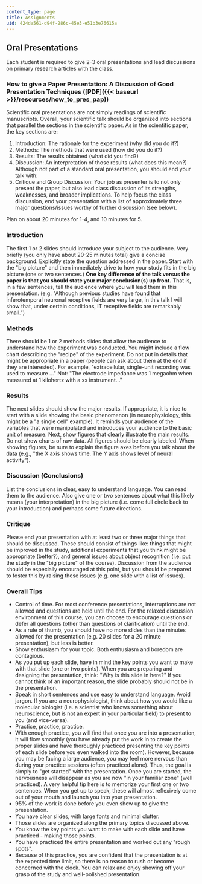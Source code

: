 ```yaml
---
content_type: page
title: Assignments
uid: 424da561-d94f-286c-45e3-e51b3e76615a
---
```


Oral Presentations
------------------

Each student is required to give 2-3 oral presentations and lead discussions on primary research articles with the class.

### How to give a Paper Presentation: A Discussion of Good Presentation Techniques ([PDF]({{< baseurl >}}/resources/how_to_pres_pap))

Scientific oral presentations are not simply readings of scientific manuscripts. Overall, your scientific talk should be organized into sections that parallel the sections in the scientific paper. As in the scientific paper, the key sections are:

1.  Introduction: The rationale for the experiment (why did you do it?)
2.  Methods: The methods that were used (how did you do it?)
3.  Results: The results obtained (what did you find?)
4.  Discussion: An interpretation of those results (what does this mean?)  
    Although not part of a standard oral presentation, you should end your talk with:
5.  Critique and Group Discussion: Your job as presenter is to not only present the paper, but also lead class discussion of its strengths, weaknesses, and broader implications. To help focus the class discussion, end your presentation with a list of approximately three major questions/issues worthy of further discussion (see below).

Plan on about 20 minutes for 1-4, and 10 minutes for 5.

### Introduction

The first 1 or 2 slides should introduce your subject to the audience. Very briefly (you only have about 20-25 minutes total) give a concise background. Explicitly state the question addressed in the paper. Start with the "big picture" and then immediately drive to how your study fits in the big picture (one or two sentences.) **One key difference of the talk versus the paper is that you should state your major conclusion(s) up front.** That is, in a few sentences, tell the audience where you will lead them in this presentation. (e.g. "Although previous studies have found that inferotemporal neuronal receptive fields are very large, in this talk I will show that, under certain conditions, IT receptive fields are remarkably small.")

### Methods

There should be 1 or 2 methods slides that allow the audience to understand how the experiment was conducted. You might include a flow chart describing the "recipe" of the experiment. Do not put in details that might be appropriate in a paper (people can ask about them at the end if they are interested). For example, "extracellular, single-unit recording was used to measure …" Not: "The electrode impedance was 1 megaohm when measured at 1 kilohertz with a xx instrument…"

### Results

The next slides should show the major results. If appropriate, it is nice to start with a slide showing the basic phenomenon (in neurophysiology, this might be a "a single cell" example). It reminds your audience of the variables that were manipulated and introduces your audience to the basic unit of measure. Next, show figures that clearly illustrate the main results. Do not show charts of raw data. All figures should be clearly labeled. When showing figures, be sure to explain the figure axes before you talk about the data (e.g., "the X axis shows time. The Y axis shows level of neural activity").

### Discussion (Conclusions)

List the conclusions in clear, easy to understand language. You can read them to the audience. Also give one or two sentences about what this likely means (your interpretation) in the big picture (i.e. come full circle back to your introduction) and perhaps some future directions.

### Critique

Please end your presentation with at least two or three major things that should be discussed. These should consist of things like: things that might be improved in the study, additional experiments that you think might be appropriate (better?), and general issues about object recognition (i.e. put the study in the "big picture" of the course). Discussion from the audience should be especially encouraged at this point, but you should be prepared to foster this by raising these issues (e.g. one slide with a list of issues).

### Overall Tips

*   Control of time. For most conference presentations, interruptions are not allowed and questions are held until the end. For the relaxed discussion environment of this course, you can choose to encourage questions or defer all questions (other than questions of clarification) until the end.
*   As a rule of thumb, you should have no more slides than the minutes allowed for the presentation (e.g. 20 slides for a 20 minute presentation), but less is better.
*   Show enthusiasm for your topic. Both enthusiasm and boredom are contagious.
*   As you put up each slide, have in mind the key points you want to make with that slide (one or two points). When you are preparing and designing the presentation, think: "Why is this slide in here?" If you cannot think of an important reason, the slide probably should not be in the presentation.
*   Speak in short sentences and use easy to understand language. Avoid jargon. If you are a neurophysiologist, think about how you would like a molecular biologist (i.e. a scientist who knows something about neuroscience, but is not an expert in your particular field) to present to you (and vice-versa).
*   Practice, practice, practice.
*   With enough practice, you will find that once you are into a presentation, it will flow smoothly (you have already put the work in to create the proper slides and have thoroughly practiced presenting the key points of each slide before you even walked into the room). However, because you may be facing a large audience, you may feel more nervous than during your practice sessions (often practiced alone). Thus, the goal is simply to "get started" with the presentation. Once you are started, the nervousness will disappear as you are now "in your familiar zone" (well practiced). A very helpful tip here is to memorize your first one or two sentences. When you get up to speak, these will almost reflexively come out of your mouth and launch you into your presentation.
*   95% of the work is done before you even show up to give the presentation.
*   You have clear slides, with large fonts and minimal clutter.
*   Those slides are organized along the primary topics discussed above.
*   You know the key points you want to make with each slide and have practiced - making those points.
*   You have practiced the entire presentation and worked out any "rough spots".
*   Because of this practice, you are confident that the presentation is at the expected time limit, so there is no reason to rush or become concerned with the clock. You can relax and enjoy showing off your grasp of the study and well-polished presentation.